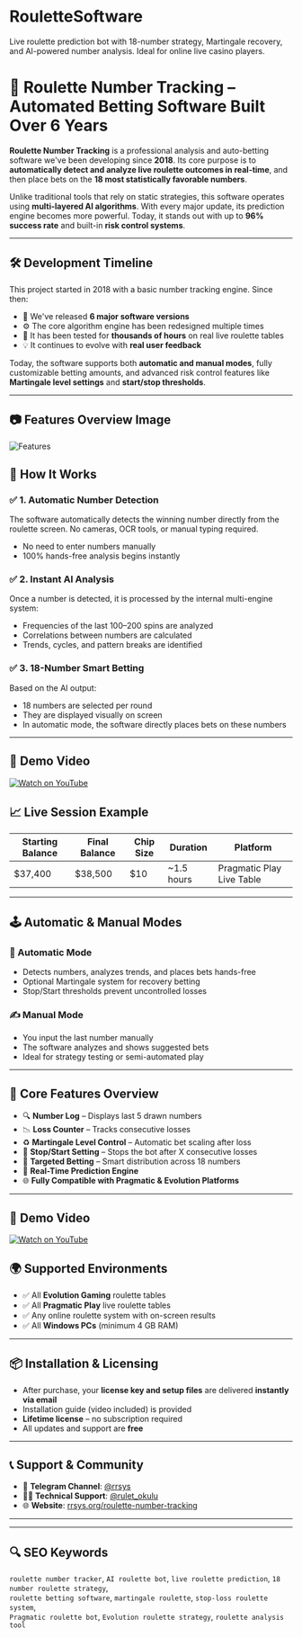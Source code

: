 # RouletteSoftware
Live roulette prediction bot with 18-number strategy, Martingale recovery, and AI-powered number analysis. Ideal for online live casino players.


# 🧠 Roulette Number Tracking – Automated Betting Software Built Over 6 Years

**Roulette Number Tracking** is a professional analysis and auto-betting software we've been developing since **2018**. Its core purpose is to **automatically detect and analyze live roulette outcomes in real-time**, and then place bets on the **18 most statistically favorable numbers**.

Unlike traditional tools that rely on static strategies, this software operates using **multi-layered AI algorithms**. With every major update, its prediction engine becomes more powerful. Today, it stands out with up to **96% success rate** and built-in **risk control systems**.

---

## 🛠️ Development Timeline

This project started in 2018 with a basic number tracking engine. Since then:

- 🔁 We've released **6 major software versions**
- ⚙️ The core algorithm engine has been redesigned multiple times
- 🧪 It has been tested for **thousands of hours** on real live roulette tables
- 💡 It continues to evolve with **real user feedback**

Today, the software supports both **automatic and manual modes**, fully customizable betting amounts, and advanced risk control features like **Martingale level settings** and **start/stop thresholds**.

---
## 📷 Features Overview Image

![Features](https://rrsys.org/wp-content/uploads/2022/09/Roulette-Number-Tracking-features-overview.png)


## 🤖 How It Works

### ✅ 1. Automatic Number Detection
The software automatically detects the winning number directly from the roulette screen. No cameras, OCR tools, or manual typing required.

- No need to enter numbers manually  
- 100% hands-free analysis begins instantly

### ✅ 2. Instant AI Analysis
Once a number is detected, it is processed by the internal multi-engine system:

- Frequencies of the last 100–200 spins are analyzed  
- Correlations between numbers are calculated  
- Trends, cycles, and pattern breaks are identified

### ✅ 3. 18-Number Smart Betting
Based on the AI output:

- 18 numbers are selected per round  
- They are displayed visually on screen  
- In automatic mode, the software directly places bets on these numbers

---
## 🎥 Demo Video

[![Watch on YouTube](https://i.ytimg.com/vi/EwKxHeAxPmk/maxresdefault.jpg)](https://www.youtube.com/watch?v=QwXfLmY3kG8)

## 📈 Live Session Example

| Starting Balance | Final Balance | Chip Size | Duration   | Platform                  |
|------------------|---------------|-----------|------------|---------------------------|
| $37,400          | $38,500       | $10       | ~1.5 hours | Pragmatic Play Live Table |

---

## 🕹️ Automatic & Manual Modes

### 🔄 Automatic Mode
- Detects numbers, analyzes trends, and places bets hands-free  
- Optional Martingale system for recovery betting  
- Stop/Start thresholds prevent uncontrolled losses

### ✍️ Manual Mode
- You input the last number manually  
- The software analyzes and shows suggested bets  
- Ideal for strategy testing or semi-automated play

---


## 🧩 Core Features Overview

- 🔍 **Number Log** – Displays last 5 drawn numbers  
- 📉 **Loss Counter** – Tracks consecutive losses  
- ♻️ **Martingale Level Control** – Automatic bet scaling after loss  
- 🛑 **Stop/Start Setting** – Stops the bot after X consecutive losses  
- 🎯 **Targeted Betting** – Smart distribution across 18 numbers  
- 🧠 **Real-Time Prediction Engine**  
- 🌐 **Fully Compatible with Pragmatic & Evolution Platforms**

---
## 🎥 Demo Video
[![Watch on YouTube](https://i.ytimg.com/vi/UPvD4pJHQvA/maxresdefault.jpg)](https://www.youtube.com/watch?v=M6NJ4FWKcQ8)

## 🌍 Supported Environments

- ✅ All **Evolution Gaming** roulette tables  
- ✅ All **Pragmatic Play** live roulette tables  
- ✅ Any online roulette system with on-screen results  
- ✅ All **Windows PCs** (minimum 4 GB RAM)

---



## 📦 Installation & Licensing

- After purchase, your **license key and setup files** are delivered **instantly via email**  
- Installation guide (video included) is provided  
- **Lifetime license** – no subscription required  
- All updates and support are **free**

---

## 📞 Support & Community

- 💬 **Telegram Channel**: [@rrsys](https://t.me/rrsys)  
- 🧑‍💻 **Technical Support**: [@rulet_okulu](https://telegram.me/rulet_okulu)  
- 🌐 **Website**: [rrsys.org/roulette-number-tracking](https://rrsys.org/roulette-number-tracking)

---




---

## 🔍 SEO Keywords

`roulette number tracker`, `AI roulette bot`, `live roulette prediction`, `18 number roulette strategy`,  
`roulette betting software`, `martingale roulette`, `stop-loss roulette system`,  
`Pragmatic roulette bot`, `Evolution roulette strategy`, `roulette analysis tool`
